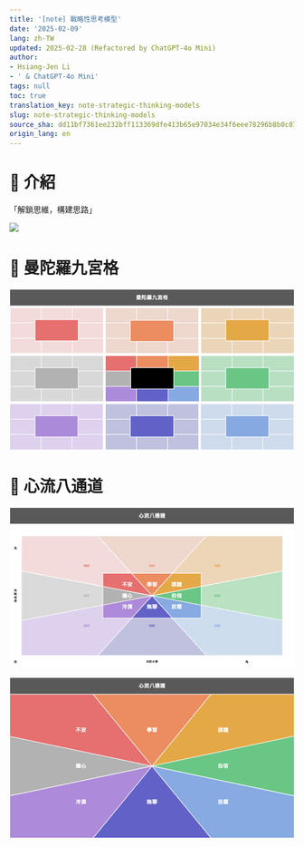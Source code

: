 ```yaml
---
title: '[note] 戰略性思考模型'
date: '2025-02-09'
lang: zh-TW
updated: 2025-02-28 (Refactored by ChatGPT-4o Mini)
author:
- Hsiang-Jen Li
- ' & ChatGPT-4o Mini'
tags: null
toc: true
translation_key: note-strategic-thinking-models
slug: note-strategic-thinking-models
source_sha: dd11bf7361ee232bff113369dfe413b65e97034e34f6eee78296b8b0c07deec8
origin_lang: en
---
```


# 📌 介紹
「解鎖思維，構建思路」

[![](https://img.shields.io/badge/Google%20Slides-FBBC04?style=for-the-badge&logo=google-slides&logoColor=black)](https://docs.google.com/presentation/d/1gT2eSZ8O4drlUKI0tKCaoOH0SusMhByy/edit?usp=sharing&ouid=112815333948822222551&rtpof=true&sd=true)

<!-- more -->

# 🚀 曼陀羅九宮格
![20250209095101](https://raw.githubusercontent.com/hsiangjenli/pic-bed/main/images/20250209095101.png)

# 🚀 心流八通道
![20250209095047](https://raw.githubusercontent.com/hsiangjenli/pic-bed/main/images/20250209095047.png)

![20250209095118](https://raw.githubusercontent.com/hsiangjenli/pic-bed/main/images/20250209095118.png)
